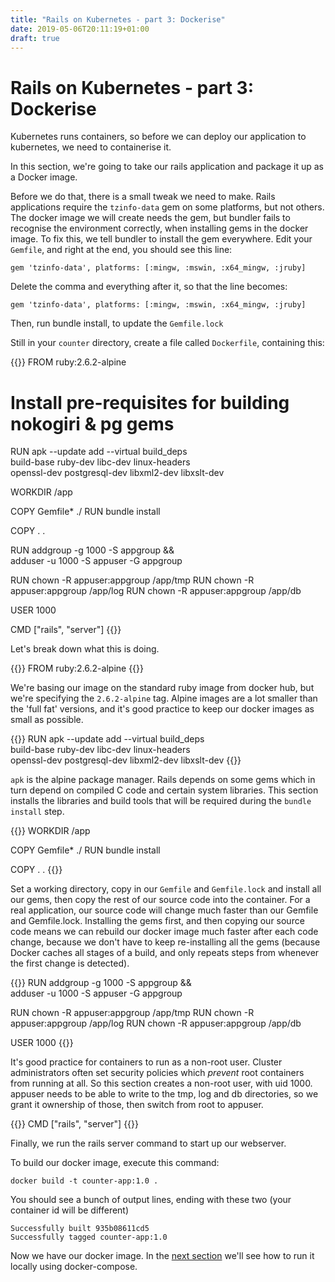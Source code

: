 ```yaml
---
title: "Rails on Kubernetes - part 3: Dockerise"
date: 2019-05-06T20:11:19+01:00
draft: true
---
```


# Rails on Kubernetes - part 3: Dockerise

Kubernetes runs containers, so before we can deploy our application to kubernetes, we need to containerise it.

In this section, we're going to take our rails application and package it up as a Docker image.

Before we do that, there is a small tweak we need to make. Rails applications require the `tzinfo-data` gem on some platforms, but not others. The docker image we will create needs the gem, but bundler fails to recognise the environment correctly, when installing gems in the docker image. To fix this, we tell bundler to install the gem everywhere. Edit your `Gemfile`, and right at the end, you should see this line:

    gem 'tzinfo-data', platforms: [:mingw, :mswin, :x64_mingw, :jruby]

Delete the comma and everything after it, so that the line becomes:

    gem 'tzinfo-data', platforms: [:mingw, :mswin, :x64_mingw, :jruby]

Then, run bundle install, to update the `Gemfile.lock`

Still in your `counter` directory, create a file called `Dockerfile`, containing this:

{{<highlight docker>}}
FROM ruby:2.6.2-alpine

# Install pre-requisites for building nokogiri & pg gems
RUN apk --update add --virtual build_deps \
    build-base ruby-dev libc-dev linux-headers \
    openssl-dev postgresql-dev libxml2-dev libxslt-dev

WORKDIR /app

COPY Gemfile* ./
RUN bundle install

COPY . .

RUN addgroup -g 1000 -S appgroup && \
    adduser -u 1000 -S appuser -G appgroup

RUN chown -R appuser:appgroup /app/tmp
RUN chown -R appuser:appgroup /app/log
RUN chown -R appuser:appgroup /app/db

USER 1000

CMD ["rails", "server"]
{{</highlight>}}

Let's break down what this is doing.

{{<highlight docker>}}
FROM ruby:2.6.2-alpine
{{</highlight>}}

We're basing our image on the standard ruby image from docker hub, but we're specifying the `2.6.2-alpine` tag. Alpine images are a lot smaller than the 'full fat' versions, and it's good practice to keep our docker images as small as possible.

{{<highlight docker>}}
RUN apk --update add --virtual build_deps \
    build-base ruby-dev libc-dev linux-headers \
    openssl-dev postgresql-dev libxml2-dev libxslt-dev
{{</highlight>}}

`apk` is the alpine package manager. Rails depends on some gems which in turn depend on compiled C code and certain system libraries. This section installs the libraries and build tools that will be required during the `bundle install` step.

{{<highlight docker>}}
WORKDIR /app

COPY Gemfile* ./
RUN bundle install

COPY . .
{{</highlight>}}

Set a working directory, copy in our `Gemfile` and `Gemfile.lock` and install all our gems, then copy the rest of our source code into the container. For a real application, our source code will change much faster than our Gemfile and Gemfile.lock. Installing the gems first, and then copying our source code means we can rebuild our docker image much faster after each code change, because we don't have to keep re-installing all the gems (because Docker caches all stages of a build, and only repeats steps from whenever the first change is detected).

{{<highlight docker>}}
RUN addgroup -g 1000 -S appgroup && \
    adduser -u 1000 -S appuser -G appgroup

RUN chown -R appuser:appgroup /app/tmp
RUN chown -R appuser:appgroup /app/log
RUN chown -R appuser:appgroup /app/db

USER 1000
{{</highlight>}}

It's good practice for containers to run as a non-root user. Cluster administrators often set security policies which *prevent* root containers from running at all. So this section creates a non-root user, with uid 1000. appuser needs to be able to write to the tmp, log and db directories, so we grant it ownership of those, then switch from root to appuser.

{{<highlight docker>}}
CMD ["rails", "server"]
{{</highlight>}}

Finally, we run the rails server command to start up our webserver.

To build our docker image, execute this command:

    docker build -t counter-app:1.0 .

You should see a bunch of output lines, ending with these two (your container id will be different)

    Successfully built 935b08611cd5
    Successfully tagged counter-app:1.0

Now we have our docker image. In the [next section][part4] we'll see how to run it locally using docker-compose.

[part4]: /posts/rails-on-k8s-docker-compose

